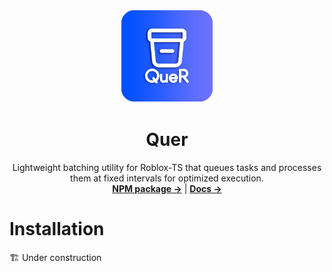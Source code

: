 <p align="center">
	<img width="150" height="150" src="https://raw.githubusercontent.com/Its-a-bit-random/Quer/main/Images/Icon.png" alt="Logo">
</p>

<h1 align="center"><b>Quer</b></h1>

<p align="center">
  Lightweight batching utility for Roblox-TS that queues tasks and processes them at fixed intervals for optimized execution.
  <br />
  <a href="#"><strong>NPM package →</strong></a>
  |
  <a href="(https://its-a-bit-random.github.io/QueR"><strong>Docs →</strong></a>
</p>



# Installation

🏗️ Under construction
